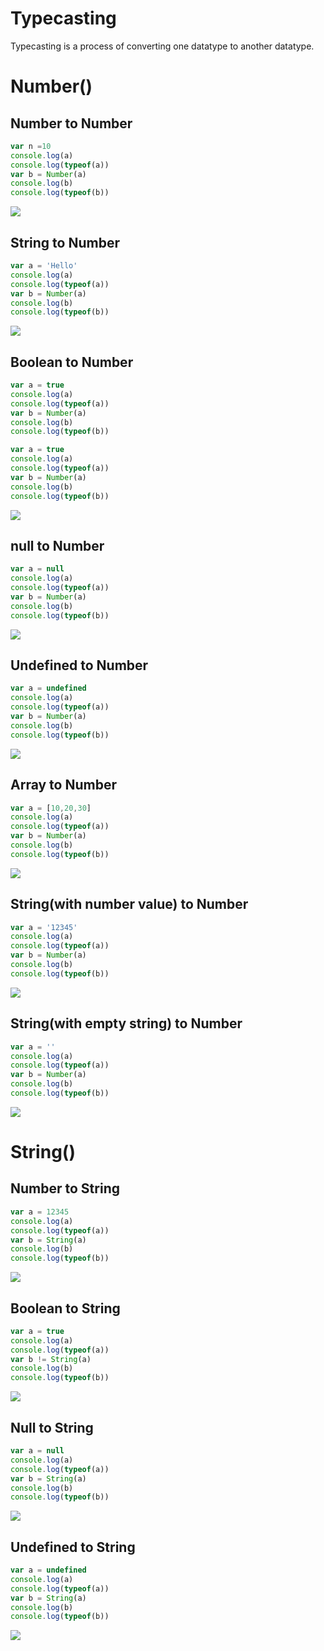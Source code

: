 # Typecasting
Typecasting is a process of converting one datatype to another datatype.


# Number()
## Number to Number

```js
var n =10
console.log(a)
console.log(typeof(a))
var b = Number(a)
console.log(b)
console.log(typeof(b))
```

![](img/num%20to%20num.PNG)

## String to Number

```js
var a = 'Hello'
console.log(a)
console.log(typeof(a))
var b = Number(a)
console.log(b)
console.log(typeof(b))
```
![](img/str%20to%20num.PNG)

## Boolean to Number

```js
var a = true
console.log(a)
console.log(typeof(a))
var b = Number(a)
console.log(b)
console.log(typeof(b))

var a = true
console.log(a)
console.log(typeof(a))
var b = Number(a)
console.log(b)
console.log(typeof(b))
```
![](img/bool%20to%20num.PNG)



## null to Number

```js
var a = null
console.log(a)
console.log(typeof(a))
var b = Number(a)
console.log(b)
console.log(typeof(b))
```

![](img/null%20to%20Number.PNG)

## Undefined to Number 

```js
var a = undefined
console.log(a)
console.log(typeof(a))
var b = Number(a)
console.log(b)
console.log(typeof(b))
```

![](img/undefined%20to%20number.PNG)


## Array to Number 

```js
var a = [10,20,30]
console.log(a)
console.log(typeof(a))
var b = Number(a)
console.log(b)
console.log(typeof(b))
```

![](img/array%20to%20number.PNG)

## String(with number value) to Number

```js
var a = '12345'
console.log(a)
console.log(typeof(a))
var b = Number(a)
console.log(b)
console.log(typeof(b))
```

![](img/str1%20to%20numbr.PNG)

## String(with empty string) to Number

```js
var a = ''
console.log(a)
console.log(typeof(a))
var b = Number(a)
console.log(b)
console.log(typeof(b))
```

![](img/emptyStr%20to%20number.PNG)

# String()
## Number to String

```js
var a = 12345
console.log(a)
console.log(typeof(a))
var b = String(a)
console.log(b)
console.log(typeof(b))
```

![](img/num%20to%20str.PNG)

## Boolean to String


```js
var a = true
console.log(a)
console.log(typeof(a))
var b != String(a)
console.log(b)
console.log(typeof(b))
```

![](img/bool%20str.PNG)

## Null to String


```js
var a = null
console.log(a)
console.log(typeof(a))
var b = String(a)
console.log(b)
console.log(typeof(b))
```

![](img/null%20to%20str.PNG)

## Undefined to String


```js
var a = undefined
console.log(a)
console.log(typeof(a))
var b = String(a)
console.log(b)
console.log(typeof(b))
```

![](img/undef%20to%20string.PNG)